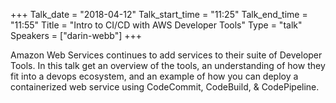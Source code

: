+++
Talk_date = "2018-04-12"
Talk_start_time = "11:25"
Talk_end_time = "11:55"
Title = "Intro to CI/CD with AWS Developer Tools"
Type = "talk"
Speakers = ["darin-webb"]
+++

Amazon Web Services continues to add services to their suite of Developer Tools. In this talk get an overview of the tools, an understanding of how they fit into a devops ecosystem, and an example of how you can deploy a containerized web service using CodeCommit, CodeBuild, & CodePipeline.
